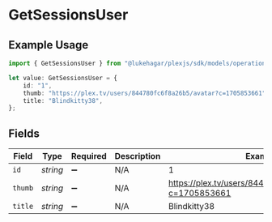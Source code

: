 # GetSessionsUser

## Example Usage

```typescript
import { GetSessionsUser } from "@lukehagar/plexjs/sdk/models/operations";

let value: GetSessionsUser = {
    id: "1",
    thumb: "https://plex.tv/users/844780fc6f8a26b5/avatar?c=1705853661",
    title: "Blindkitty38",
};
```

## Fields

| Field                                                      | Type                                                       | Required                                                   | Description                                                | Example                                                    |
| ---------------------------------------------------------- | ---------------------------------------------------------- | ---------------------------------------------------------- | ---------------------------------------------------------- | ---------------------------------------------------------- |
| `id`                                                       | *string*                                                   | :heavy_minus_sign:                                         | N/A                                                        | 1                                                          |
| `thumb`                                                    | *string*                                                   | :heavy_minus_sign:                                         | N/A                                                        | https://plex.tv/users/844780fc6f8a26b5/avatar?c=1705853661 |
| `title`                                                    | *string*                                                   | :heavy_minus_sign:                                         | N/A                                                        | Blindkitty38                                               |